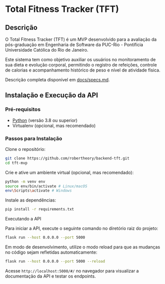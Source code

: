 # Total Fitness Tracker (TFT)

## Descrição

O Total Fitness Tracker (TFT) é um MVP desenvolvido para a avaliação da pós-graduação em Engenharia de Software da PUC-Rio - Pontifícia Universidade Católica do Rio de Janeiro.

Este sistema tem como objetivo auxiliar os usuários no monitoramento de sua dieta e evolução corporal, permitindo o registro de refeições, controle de calorias e acompanhamento histórico de peso e nível de atividade física.

Descrição completa disponível em [docs/specs.md](docs/specs.md).

## Instalação e Execução da API

### Pré-requisitos

- [Python](https://www.python.org/downloads/) (versão 3.8 ou superior)
- Virtualenv (opcional, mas recomendado)

### Passos para Instalação

Clone o repositório:

```bash
git clone https://github.com/robertheory/backend-tft.git
cd tft-mvp
```

Crie e ative um ambiente virtual (opcional, mas recomendado):

```bash
python -m venv env
source env/bin/activate # Linux/macOS
env\Scripts\activate # Windows
```

Instale as dependências:

```bash
pip install -r requirements.txt
```

Executando a API

Para iniciar a API, execute o seguinte comando no diretório raiz do projeto:

```bash
flask run --host 0.0.0.0 --port 5000
```

Em modo de desenvolvimento, utilize o modo reload para que as mudanças no código sejam refletidas automaticamente:

```bash
flask run --host 0.0.0.0 --port 5000 --reload
```

Acesse `http://localhost:5000/#/` no navegador para visualizar a documentação da API e testar os endpoints.

